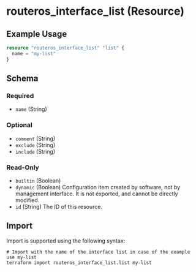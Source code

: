 # routeros_interface_list (Resource)


## Example Usage
```terraform
resource "routeros_interface_list" "list" {
  name = "my-list"
}
```

<!-- schema generated by tfplugindocs -->
## Schema

### Required

- `name` (String)

### Optional

- `comment` (String)
- `exclude` (String)
- `include` (String)

### Read-Only

- `builtin` (Boolean)
- `dynamic` (Boolean) Configuration item created by software, not by management interface. It is not exported, and cannot be directly modified.
- `id` (String) The ID of this resource.

## Import
Import is supported using the following syntax:
```shell
# Import with the name of the interface list in case of the example use my-list
terraform import routeros_interface_list.list my-list
```
